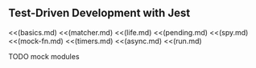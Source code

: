 ## Test-Driven Development with Jest

<<(basics.md)
<<(matcher.md)
<<(life.md)
<<(pending.md)
<<(spy.md)
<<(mock-fn.md)
<<(timers.md)
<<(async.md)
<<(run.md)

TODO mock modules
